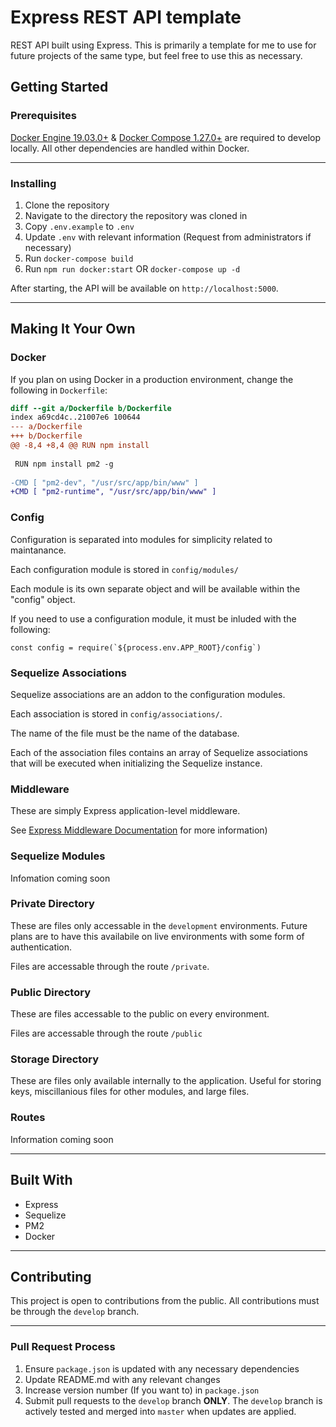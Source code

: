 # Express REST API template

REST API built using Express. This is primarily a template for me to use for future projects of the same type, but feel free to use this as necessary.

## Getting Started

### Prerequisites

[Docker Engine 19.03.0+](https://docs.docker.com/engine/) &
[Docker Compose 1.27.0+](https://docs.docker.com/compose/) are required to
develop locally. All other dependencies are handled within Docker.

-----

### Installing

1. Clone the repository
2. Navigate to the directory the repository was cloned in
3. Copy `.env.example` to `.env`
4. Update `.env` with relevant information (Request from administrators if
   necessary)
5. Run `docker-compose build`
6. Run `npm run docker:start` OR `docker-compose up -d`

After starting, the API will be available on `http://localhost:5000`.

-----

## Making It Your Own

### Docker

If you plan on using Docker in a production environment, change the following in `Dockerfile`:

```diff
diff --git a/Dockerfile b/Dockerfile
index a69cd4c..21007e6 100644
--- a/Dockerfile
+++ b/Dockerfile
@@ -8,4 +8,4 @@ RUN npm install
 
 RUN npm install pm2 -g
 
-CMD [ "pm2-dev", "/usr/src/app/bin/www" ]
+CMD [ "pm2-runtime", "/usr/src/app/bin/www" ]
```

### Config

Configuration is separated into modules for simplicity related to maintanance.

Each configuration module is stored in `config/modules/`

Each module is its own separate object and will be available within the "config" object.

If you need to use a configuration module, it must be inluded with the following:

```
const config = require(`${process.env.APP_ROOT}/config`)
```

### Sequelize Associations

Sequelize associations are an addon to the configuration modules.

Each association is stored in `config/associations/`.

The name of the file must be the name of the database.

Each of the association files contains an array of Sequelize associations that will be executed when initializing the Sequelize instance.

### Middleware

These are simply Express application-level middleware.

See [Express Middleware Documentation](https://expressjs.com/en/guide/using-middleware.html) for more information)

### Sequelize Modules

Infomation coming soon

### Private Directory

These are files only accessable in the `development` environments. Future plans are to have this availabile on live environments with some form of authentication.

Files are accessable through the route `/private`.

### Public Directory

These are files accessable to the public on every environment.

Files are accessable through the route `/public`

### Storage Directory

These are files only available internally to the application. Useful for storing keys, miscillanious files for other modules, and large files.

### Routes

Information coming soon

-----

## Built With

* Express
* Sequelize
* PM2
* Docker

-----

## Contributing

This project is open to contributions from the public. All contributions must be through the `develop` branch.

-----

### Pull Request Process

1. Ensure `package.json` is updated with any necessary dependencies
2. Update README.md with any relevant changes
3. Increase version number (If you want to) in `package.json`
4. Submit pull requests to the `develop` branch **ONLY**. The `develop` branch is
actively tested and merged into `master` when updates are applied.
